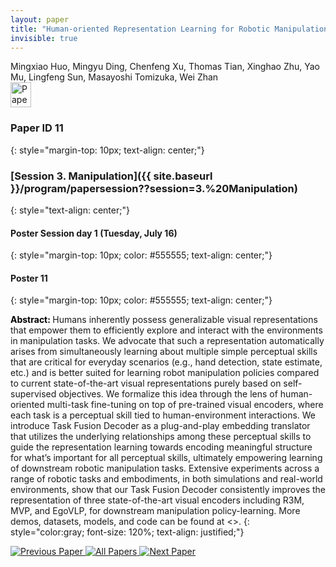 ```yaml
---
layout: paper
title: "Human-oriented Representation Learning for Robotic Manipulation"
invisible: true
---
```

<div class="paper-authors">
<div class="paper-author-box">
    <div class="paper-author-name">Mingxiao Huo, Mingyu Ding, Chenfeng Xu, Thomas Tian, Xinghao Zhu, Yao Mu, Lingfeng Sun, Masayoshi Tomizuka, Wei Zhan</div>
    <div class="paper-author-uni"></div>
</div>

</div><div class="paper-pdf">
<div> <a href="http://www.roboticsproceedings.org/rss19/p11.pdf"><img src="{{ site.baseurl }}/images/paper_link.png" alt="Paper Website" width = "33"  height = "40"/></a> </div>
</div>

### Paper ID 11
{: style="margin-top: 10px; text-align: center;"}

### [Session 3. Manipulation]({{ site.baseurl }}/program/papersession??session=3.%20Manipulation)
{: style="text-align: center;"}

#### Poster Session day 1 (Tuesday, July 16)
{: style="margin-top: 10px; color: #555555; text-align: center;"}

#### Poster 11
{: style="margin-top: 10px; color: #555555; text-align: center;"}

<b style="color: black;">Abstract: </b>Humans inherently possess generalizable visual representations that empower them to efficiently explore and interact with the environments in manipulation tasks. We advocate that such a representation automatically arises from simultaneously learning about multiple simple perceptual skills that are critical for everyday scenarios (e.g., hand detection, state estimate, etc.) and is better suited for learning robot manipulation policies compared to current state-of-the-art visual representations purely based on self-supervised objectives. We formalize this idea through the lens of human-oriented multi-task fine-tuning on top of pre-trained visual encoders, where each task is a perceptual skill tied to human-environment interactions. We introduce Task Fusion Decoder as a plug-and-play embedding translator that utilizes the underlying relationships among these perceptual skills to guide the representation learning towards encoding meaningful structure for what’s important for all perceptual skills, ultimately empowering learning of downstream robotic manipulation tasks. Extensive experiments across a range of robotic tasks and embodiments, in both simulations and real-world environments, show that our Task Fusion Decoder consistently improves the representation of three state-of-the-art visual encoders including R3M, MVP, and EgoVLP, for downstream manipulation policy-learning. More demos, datasets, models, and code can be found at <<redacted for blind review>>.
{: style="color:gray; font-size: 120%; text-align: justified;"}


<div class="paper-menu">
<a href="{{ site.baseurl }}/program/papers/010/"> <img src="{{ site.baseurl }}/images/previous_paper_icon.png" alt="Previous Paper" title="Previous Paper"/> </a>
<a href="{{ site.baseurl }}/program/papers"><img src="{{ site.baseurl }}/images/overview_icon.png" alt="All Papers" title="All Papers"/> </a>
<a href="{{ site.baseurl }}/program/papers/012/"> <img src="{{ site.baseurl }}/images/next_paper_icon.png" alt="Next Paper" title="Next Paper"/> </a>

</div>

